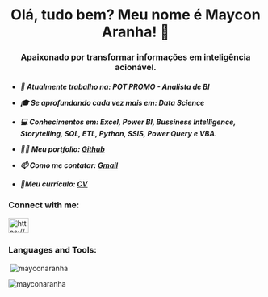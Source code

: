 <h1 align="center">Olá, tudo bem? Meu nome é Maycon Aranha! 👋</h1>
<h3 align="center">Apaixonado por transformar informações em inteligência acionável.</h3>
<P>
<h5>
  
- 🔭 Atualmente trabalho na: POT PROMO - Analista de BI 

- 🎓 Se aprofundando cada vez mais em: Data Science

- 💻 Conhecimentos em: Excel, Power BI, Bussiness Intelligence, Storytelling, SQL, ETL, Python, SSIS, Power Query e VBA.

- 👨‍💻 Meu portfolio: <a href="https://github.com/mayconaranha">Github</a>

- 📫 Como me contatar: <a href="maicodob@gmail.com">Gmail</a>

- 📄Meu currículo: <a href="https://drive.google.com/file/d/1rH0kw-7MNyCv_HcI9WSDEondpg74Ethp/view">CV</a>
</h5></P>

<h3 align="left">Connect with me:</h3>
<p align="left">
<a href="https://www.linkedin.com/in/maycon-henrique-aranha-da-silva-319b87193/" target="blank"><img align="center" src="https://raw.githubusercontent.com/rahuldkjain/github-profile-readme-generator/master/src/images/icons/Social/linked-in-alt.svg" alt="https://www.linkedin.com/in/maycon-aranha-319b87193/" height="30" width="40" /></a>
</p>

<h3 align="left">Languages and Tools:</h3>


<p>&nbsp;<img align="center" src="https://github-readme-stats.vercel.app/api?username=mayconaranha&show_icons=true&locale=en" alt="mayconaranha" /></p>

<p><img align="center" src="https://github-readme-streak-stats.herokuapp.com/?user=mayconaranha&" alt="mayconaranha" /></p>
